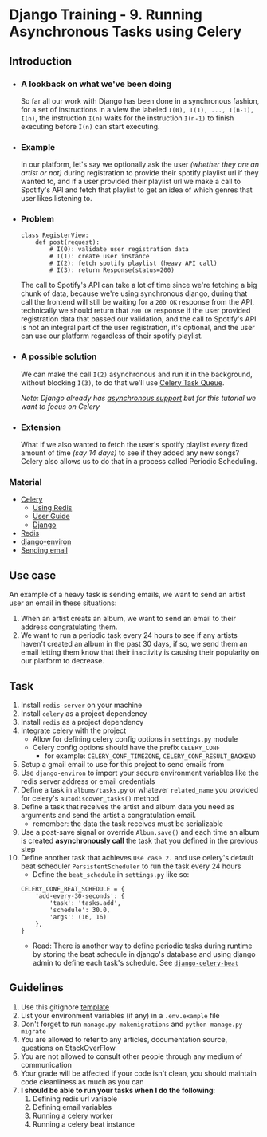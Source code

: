 # Django Training - 9. Running Asynchronous Tasks using Celery

## Introduction

* ### A lookback on what we've been doing
    So far all our work with Django has been done in a synchronous fashion, for a set of instructions in a view the labeled `I(0), I(1), ..., I(n-1), I(n)`, the instruction `I(n)` waits for the instruction `I(n-1)` to finish executing before `I(n)` can start executing. 

* ### Example
    In our platform, let's say we optionally ask the user *(whether they are an artist or not)* during registration to provide their spotify playlist url if they wanted to, and if a user provided their playlist url we make a call to Spotify's API and fetch that playlist to get an idea of which genres that user likes listening to. 

* ### Problem
    ```
    class RegisterView:
        def post(request):
            # I(0): validate user registration data
            # I(1): create user instance
            # I(2): fetch spotify playlist (heavy API call)
            # I(3): return Response(status=200)
    ```
    The call to Spotify's API can take a lot of time since we're fetching a big chunk of data, because we're using synchronous django, during that call the frontend will still be waiting for a `200 OK` response from the API, technically we should return that `200 OK` response if the user provided registration data that passed our validation, and the call to Spotify's API is not an integral part of the user registration, it's optional, and the user can use our platform regardless of their spotify playlist.

* ### A possible solution
    We can make the call `I(2)` asynchronous and run it in the background, without blocking `I(3)`, to do that we'll use [Celery Task Queue](https://docs.celeryq.dev/en/stable/getting-started/introduction.html).

    *Note: Django already has [asynchronous support](https://docs.djangoproject.com/en/4.0/topics/async/#asynchronous-support) but for this tutorial we want to focus on Celery*

* ### Extension
    What if we also wanted to fetch the user's spotify playlist every fixed amount of time *(say 14 days)* to see if they added any new songs? Celery also allows us to do that in a process called Periodic Scheduling.



### Material
* [Celery](https://docs.celeryq.dev/en/stable/getting-started/introduction.html)
    * [Using Redis](https://docs.celeryq.dev/en/stable/getting-started/backends-and-brokers/redis.html#using-redis)
    * [User Guide](https://docs.celeryq.dev/en/stable/userguide/index.html)
    * [Django](https://docs.celeryq.dev/en/stable/django/index.html)
* [Redis](https://redis.io/)
* [django-environ](https://django-environ.readthedocs.io/en/latest/)
* [Sending email](https://docs.djangoproject.com/en/4.0/topics/email/)

## Use case
An example of a heavy task is sending emails, we want to send an artist user an email in these situations:
1. When an artist creats an album, we want to send an email to their address congratulating them.
2. We want to run a periodic task every 24 hours to see if any artists haven't created an album in the past 30 days, if so, we send them an email letting them know that their inactivity is causing their popularity on our platform to decrease.

## Task
1. Install `redis-server` on your machine
2. Install `celery` as a project dependency
3. Install `redis` as a project dependency
4. Integrate celery with the project
    * Allow for defining celery config options in `settings.py` module
    * Celery config options should have the prefix `CELERY_CONF`
        * for example: `CELERY_CONF_TIMEZONE`, `CELERY_CONF_RESULT_BACKEND`
5. Setup a gmail email to use for this project to send emails from
6. Use `django-environ` to import your secure environment variables like the redis server address or email credentials
7. Define a task in `albums/tasks.py` or whatever `related_name` you provided for celery's `autodiscover_tasks()` method
8. Define a task that receives the artist and album data you need as arguments and send the artist a congratulation email.
    * remember: the data the task receives must be serializable
9. Use a post-save signal or override `Album.save()` and each time an album is created **asynchronously call** the task that you defined in the previous step
10. Define another task that achieves `Use case 2.` and use celery's default beat scheduler `PersistentScheduler` to run the task every 24 hours
    * Define the `beat_schedule` in `settings.py` like so:
    ```
    CELERY_CONF_BEAT_SCHEDULE = {
        'add-every-30-seconds': {
            'task': 'tasks.add',
            'schedule': 30.0,
            'args': (16, 16)
        },
    }
    ```
    * Read: There is another way to define periodic tasks during runtime by storing the beat schedule in django's database and using django admin to define each task's schedule. See [`django-celery-beat`](https://docs.celeryq.dev/en/latest/userguide/periodic-tasks.html#using-custom-scheduler-classes)


## Guidelines
1. Use this gitignore [template](https://raw.githubusercontent.com/github/gitignore/master/Python.gitignore)
2. List your environment variables (if any) in a `.env.example` file
3. Don't forget to run `manage.py makemigrations` and `python manage.py migrate`
4. You are allowed to refer to any articles, documentation source, questions on StackOverFlow
5. You are not allowed to consult other people through any medium of communication
6. Your grade will be affected if your code isn't clean, you should maintain code cleanliness as much as you can 
7. **I should be able to run your tasks when I do the following**:
     1. Defining redis url variable
     2. Defining email variables
     3. Running a celery worker
     4. Running a celery beat instance
